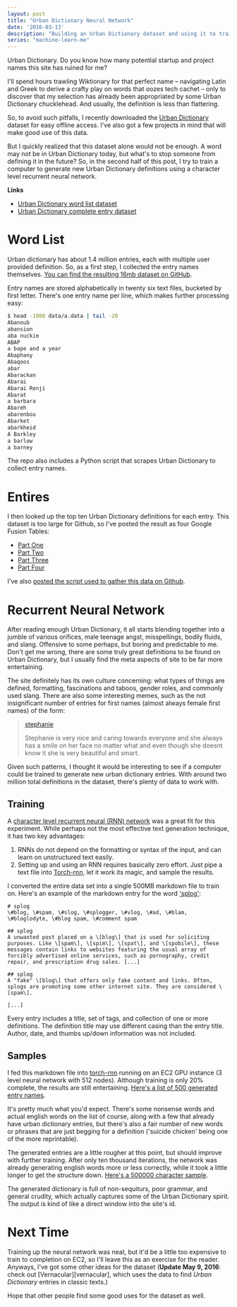 ```yaml
---
layout: post
title: "Urban Dictionary Neural Network"
date: '2016-03-13'
description: "Building an Urban Dictionary dataset and using it to train our future AI overlords."
series: "machine-learn-me"
---
```


Urban Dictionary. Do you know how many potential startup and project names this site has ruined for me?

I'll spend hours trawling Wiktionary for that perfect name – navigating Latin and Greek to derive a crafty play on words that oozes tech cachet – only to discover that my selection has already been appropriated by some Urban Dictionary chucklehead. And usually, the definition is less than flattering.

So, to avoid such pitfalls, I recently downloaded the [Urban Dictionary](http://urbandictionary.com/) dataset for easy offline access. I've also got a few projects in mind that will make good use of this data.

But I quickly realized that this dataset alone would not be enough. A word may not be in Urban Dictionary today, but what's to stop someone from defining it in the future? So, in the second half of this post, I try to train a computer to generate new Urban Dictionary definitions using a character level recurrent neural network.

**Links**

* [Urban Dictionary word list dataset][word_list]
* [Urban Dictionary complete entry dataset][entry-collector]

# Word List
Urban dictionary has about 1.4 million entries, each with multiple user provided definition. So, as a first step, I collected the entry names themselves. [You can find the resulting 16mb dataset on GitHub][word_list].

Entry names are stored alphabetically in twenty six text files, bucketed by first letter. There's one entry name per line, which makes further processing easy:

```bash
$ head -1000 data/a.data | tail -20
Abanoub
abansion
aba nuckie
ABAP
a bape and a year
Abaphany
Abaqoos
abar
Abarackan
Abarai
Abarai Renji
Abarat
a barbara
Abareh
abarenbou
Abarket
abarkheid
A Barkley
a barlow
a barney
```

The repo also includes a Python script that scrapes Urban Dictionary to collect entry names.

# Entires
I then looked up the top ten Urban Dictionary definitions for each entry. This dataset is too large for Github, so I've posted the result as four Google Fusion Tables:

* [Part One][part1]
* [Part Two][part2]
* [Part Three][part3]
* [Part Four][part4]

I've also [posted the script used to gather this data on Github][entry-collector].


# Recurrent Neural Network
After reading enough Urban Dictionary, it all starts blending together into a jumble of various orifices, male teenage angst, misspellings, bodily fluids, and slang. Offensive to some perhaps, but boring and predictable to me. Don't get me wrong, there are some truly great definitions to be found on Urban Dictionary, but I usually find the meta aspects of site to be far more entertaining.

The site definitely has its own culture concerning: what types of things are defined, formatting, fascinations and taboos, gender roles, and commonly used slang. There are also some interesting memes, such as the not insignificant number of entries for first names (almost always female first names) of the form:

> [stephanie](http://www.urbandictionary.com/define.php?term=stephanie)
>
> Stephanie is very nice and caring towards everyone and she always has a smile on her face no matter what and even though she doesnt know it she is very beautiful and smart.

Given such patterns, I thought it would be interesting to see if a computer could be trained to generate new urban dictionary entries. With around two million total definitions in the dataset, there's plenty of data to work with.

## Training
A [character level recurrent neural (RNN) network](http://karpathy.github.io/2015/05/21/rnn-effectiveness/) was a great fit for this experiment. While perhaps not the most effective text generation technique, it has two key advantages:

1. RNNs do not depend on the formatting or syntax of the input, and can learn on unstructured text easily.
2. Setting up and using an RNN requires basically zero effort. Just pipe a text file into [Torch-rnn][torch-rnn], let it work its magic, and sample the results.

I converted the entire data set into a single 500MB markdown file to train on. Here's an example of the markdown entry for the word ['splog'](http://www.urbandictionary.com/define.php?term=splog):

```
# splog
\#blog, \#spam, \#slog, \#splogger, \#vlog, \#ad, \#blam, \#bloglodyte, \#blog spam, \#comment spam

## splog
A unwanted post placed on a \[blog\] that is used for soliciting purposes. Like \[spam\], \[spim\], \[spat\], and \[spobile\], these messages contain links to websites featuring the usual array of forcibly advertised online services, such as pornography, credit repair, and prescription drug sales. [...]

## splog
A "fake" \[blog\] that offers only fake content and links. Often, splogs are promoting some other internet site. They are considered \[spam\].

[...]
```

Every entry includes a title, set of tags, and collection of one or more definitions. The definition title may use different casing than the entry title. Author, date, and thumbs up/down information was not included.

## Samples
I fed this markdown file into [torch-rnn][] running on an EC2 GPU instance (3 level neural network with 512 nodes). Although training is only 20% complete, the results are still entertaining. [Here's a list of 500 generated entry names](https://gist.github.com/mattbierner/63f17770e7d8cd56caf5).

It's pretty much what you'd expect. There's some nonsense words and actual english words on the list of course, along with a few that already have urban dictionary entries, but there's also a fair number of new words or phrases that are just begging for a definition ('suicide chicken' being one of the more reprintable).

The generated entries are a little rougher at this point, but should improve with further training. After only ten thousand iterations, the network was already generating english words more or less correctly, while it took a little longer to get the structure down. [Here's a 500000 character sample](https://gist.github.com/mattbierner/67d919db125f69ccdf1f).

The generated dictionary is full of non-sequiturs, poor grammar, and general crudity, which actually captures some of the Urban Dictionary spirit. The output is kind of like a direct window into the site's id.


# Next Time
Training up the neural network was neat, but it'd be a little too expensive to train to completion on EC2, so I'll leave this as an exercise for the reader. Anyways, I've got some other ideas for the dataset (**Update May 9, 2016**: check out [Vernacular][vernacular], which uses the data to find *Urban Dictionary* entries in classic texts.)

Hope that other people find some good uses for the dataset as well.



[word_list]: https://github.com/mattbierner/urban-dictionary-word-list
[entry-collector]: https://github.com/mattbierner/urban-dictionary-entry-collector


[part1]: https://www.google.com/fusiontables/DataSource?docid=1icBg7W83c7skjaUnGkQy26nre032_dLlIkekNTsy
[part2]: https://www.google.com/fusiontables/DataSource?docid=1SFfRIi8yWNt0Ah_QtcAa15rJxyoDcKjFKy5u2aBe 
[part3]: https://www.google.com/fusiontables/DataSource?docid=1xrq6sYCbhhEa0xSber_4yo-H8OxWegFXTeGxNvag
[part4]: https://www.google.com/fusiontables/DataSource?docid=1fuGPggoae6_j9wxA7rVJHU30nqtENJyXZLv3XHxp

[torch-rnn]: https://github.com/jcjohnson/torch-rnn

